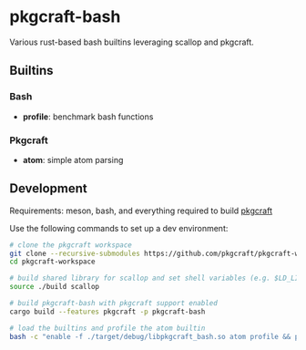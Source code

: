 # pkgcraft-bash

Various rust-based bash builtins leveraging scallop and pkgcraft.

## Builtins

### Bash

- **profile**: benchmark bash functions

### Pkgcraft

- **atom**: simple atom parsing

## Development

Requirements: meson, bash, and everything required to build
[pkgcraft](https://github.com/pkgcraft/pkgcraft)

Use the following commands to set up a dev environment:

```bash
# clone the pkgcraft workspace
git clone --recursive-submodules https://github.com/pkgcraft/pkgcraft-workspace.git
cd pkgcraft-workspace

# build shared library for scallop and set shell variables (e.g. $LD_LIBRARY_PATH)
source ./build scallop

# build pkgcraft-bash with pkgcraft support enabled
cargo build --features pkgcraft -p pkgcraft-bash

# load the builtins and profile the atom builtin
bash -c "enable -f ./target/debug/libpkgcraft_bash.so atom profile && profile atom '=cat/pkg-1-r2:3/4'"
```
